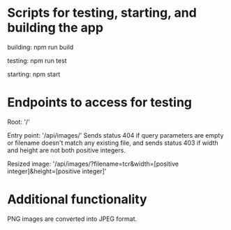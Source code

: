 
# Scripts for testing, starting, and building the app 


building: npm run build

testing: npm run test

starting: npm start 


# Endpoints to access for testing


Root: '/'

Entry point: '/api/images/'
Sends status 404 if query parameters are empty or filename doesn't match any existing file, and sends status 403 
if width and height are not both positive integers.

Resized image: '/api/images/?filename=tcr&width=[positive integer]&height=[positive integer]'


# Additional functionality

PNG images are converted into JPEG format.

